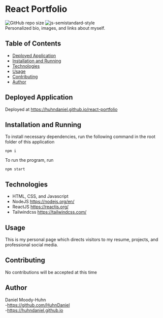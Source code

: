 # React Portfolio
![GitHub repo size](https://img.shields.io/github/repo-size/HuhnDaniel/react-portfolio) ![js-semistandard-style](https://img.shields.io/badge/code%20style-semistandard-brightgreen.svg)  
Personalized bio, images, and links about myself.
## Table of Contents
- [Deployed Application](#deployed-application)
- [Installation and Running](#installation-and-running)
- [Technologies](#technologies)
- [Usage](#usage)
- [Contributing](#contributing)
- [Author](#author)
## Deployed Application
Deployed at https://huhndaniel.github.io/react-portfolio
## Installation and Running
To install necessary dependencies, run the following command in the root folder of this application
```
npm i
```
To run the program, run
```
npm start
```
## Technologies
- HTML, CSS, and Javascript
- NodeJS https://nodejs.org/en/
- ReactJS https://reactjs.org/
- Tailwindcss https://tailwindcss.com/
## Usage
This is my personal page which directs visitors to my resume, projects, and professional social media.
## Contributing
No contributions will be accepted at this time
## Author
Daniel Moody-Huhn  
  -https://github.com/HuhnDaniel  
  -https://huhndaniel.github.io
